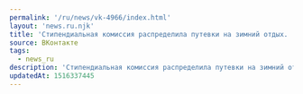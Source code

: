 ```yaml
---
permalink: '/ru/news/vk-4966/index.html'
layout: 'news.ru.njk'
title: 'Стипендиальная комиссия распределила путевки на зимний отдых.  Горящие путевки можно выкупить 3…'
source: ВКонтакте
tags:
  - news_ru
description: 'Стипендиальная комиссия распределила путевки на зимний отдых.  Горящие путевки можно выкупить 3…'
updatedAt: 1516337445
---
```

